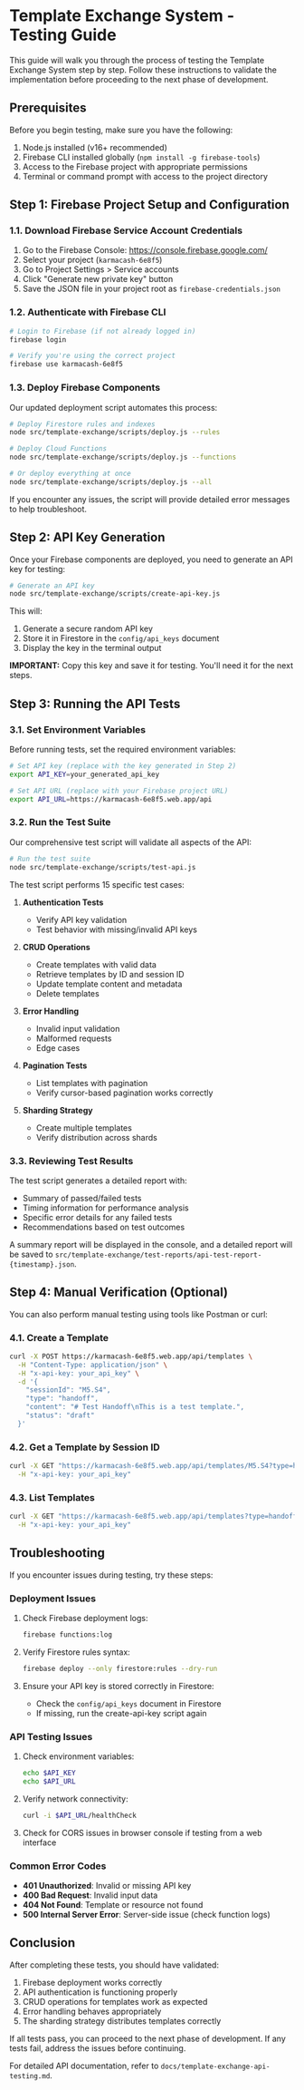 # Template Exchange System - Testing Guide

This guide will walk you through the process of testing the Template Exchange System step by step. Follow these instructions to validate the implementation before proceeding to the next phase of development.

## Prerequisites

Before you begin testing, make sure you have the following:

1. Node.js installed (v16+ recommended)
2. Firebase CLI installed globally (`npm install -g firebase-tools`)
3. Access to the Firebase project with appropriate permissions
4. Terminal or command prompt with access to the project directory

## Step 1: Firebase Project Setup and Configuration

### 1.1. Download Firebase Service Account Credentials

1. Go to the Firebase Console: https://console.firebase.google.com/
2. Select your project (`karmacash-6e8f5`)
3. Go to Project Settings > Service accounts
4. Click "Generate new private key" button
5. Save the JSON file in your project root as `firebase-credentials.json`

### 1.2. Authenticate with Firebase CLI

```bash
# Login to Firebase (if not already logged in)
firebase login

# Verify you're using the correct project
firebase use karmacash-6e8f5
```

### 1.3. Deploy Firebase Components

Our updated deployment script automates this process:

```bash
# Deploy Firestore rules and indexes
node src/template-exchange/scripts/deploy.js --rules

# Deploy Cloud Functions
node src/template-exchange/scripts/deploy.js --functions

# Or deploy everything at once
node src/template-exchange/scripts/deploy.js --all
```

If you encounter any issues, the script will provide detailed error messages to help troubleshoot.

## Step 2: API Key Generation

Once your Firebase components are deployed, you need to generate an API key for testing:

```bash
# Generate an API key
node src/template-exchange/scripts/create-api-key.js
```

This will:
1. Generate a secure random API key
2. Store it in Firestore in the `config/api_keys` document
3. Display the key in the terminal output

**IMPORTANT:** Copy this key and save it for testing. You'll need it for the next steps.

## Step 3: Running the API Tests

### 3.1. Set Environment Variables

Before running tests, set the required environment variables:

```bash
# Set API key (replace with the key generated in Step 2)
export API_KEY=your_generated_api_key

# Set API URL (replace with your Firebase project URL)
export API_URL=https://karmacash-6e8f5.web.app/api
```

### 3.2. Run the Test Suite

Our comprehensive test script will validate all aspects of the API:

```bash
# Run the test suite
node src/template-exchange/scripts/test-api.js
```

The test script performs 15 specific test cases:

1. **Authentication Tests**
   - Verify API key validation
   - Test behavior with missing/invalid API keys

2. **CRUD Operations**
   - Create templates with valid data
   - Retrieve templates by ID and session ID
   - Update template content and metadata
   - Delete templates

3. **Error Handling**
   - Invalid input validation
   - Malformed requests
   - Edge cases

4. **Pagination Tests**
   - List templates with pagination
   - Verify cursor-based pagination works correctly

5. **Sharding Strategy**
   - Create multiple templates
   - Verify distribution across shards

### 3.3. Reviewing Test Results

The test script generates a detailed report with:

- Summary of passed/failed tests
- Timing information for performance analysis
- Specific error details for any failed tests
- Recommendations based on test outcomes

A summary report will be displayed in the console, and a detailed report will be saved to `src/template-exchange/test-reports/api-test-report-{timestamp}.json`.

## Step 4: Manual Verification (Optional)

You can also perform manual testing using tools like Postman or curl:

### 4.1. Create a Template

```bash
curl -X POST https://karmacash-6e8f5.web.app/api/templates \
  -H "Content-Type: application/json" \
  -H "x-api-key: your_api_key" \
  -d '{
    "sessionId": "M5.S4",
    "type": "handoff",
    "content": "# Test Handoff\nThis is a test template.",
    "status": "draft"
  }'
```

### 4.2. Get a Template by Session ID

```bash
curl -X GET "https://karmacash-6e8f5.web.app/api/templates/M5.S4?type=handoff" \
  -H "x-api-key: your_api_key"
```

### 4.3. List Templates

```bash
curl -X GET "https://karmacash-6e8f5.web.app/api/templates?type=handoff" \
  -H "x-api-key: your_api_key"
```

## Troubleshooting

If you encounter issues during testing, try these steps:

### Deployment Issues

1. Check Firebase deployment logs:
   ```bash
   firebase functions:log
   ```

2. Verify Firestore rules syntax:
   ```bash
   firebase deploy --only firestore:rules --dry-run
   ```

3. Ensure your API key is stored correctly in Firestore:
   - Check the `config/api_keys` document in Firestore
   - If missing, run the create-api-key script again

### API Testing Issues

1. Check environment variables:
   ```bash
   echo $API_KEY
   echo $API_URL
   ```

2. Verify network connectivity:
   ```bash
   curl -i $API_URL/healthCheck
   ```

3. Check for CORS issues in browser console if testing from a web interface

### Common Error Codes

- **401 Unauthorized**: Invalid or missing API key
- **400 Bad Request**: Invalid input data
- **404 Not Found**: Template or resource not found
- **500 Internal Server Error**: Server-side issue (check function logs)

## Conclusion

After completing these tests, you should have validated:

1. Firebase deployment works correctly
2. API authentication is functioning properly
3. CRUD operations for templates work as expected
4. Error handling behaves appropriately
5. The sharding strategy distributes templates correctly

If all tests pass, you can proceed to the next phase of development. If any tests fail, address the issues before continuing.

For detailed API documentation, refer to `docs/template-exchange-api-testing.md`. 
